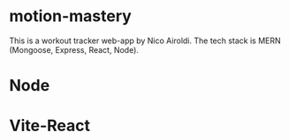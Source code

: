 # motion-mastery

This is a workout tracker web-app by Nico Airoldi. The tech stack is MERN (Mongoose, Express, React, Node).

# Node

# Vite-React
